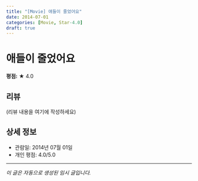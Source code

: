 ```yaml
---
title: "[Movie] 애들이 줄었어요"
date: 2014-07-01
categories: [Movie, Star-4.0]
draft: true
---
```


# 애들이 줄었어요

**평점:** ★ 4.0

## 리뷰

(리뷰 내용을 여기에 작성하세요)

## 상세 정보

- 관람일: 2014년 07월 01일
- 개인 평점: 4.0/5.0

---

*이 글은 자동으로 생성된 임시 글입니다.*
